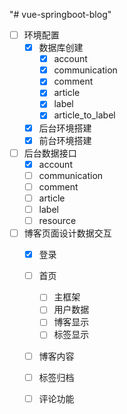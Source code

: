 "# vue-springboot-blog" 

-[ ] 环境配置
    -[x] 数据库创建
        -[x] account
        -[x] communication
        -[x] comment
        -[x] article
        -[x] label
        -[x] article_to_label
     
     -[x] 后台环境搭建
     -[x] 前台环境搭建

-[ ] 后台数据接口
     -[x] account
     -[ ] communication
     -[ ] comment
     -[ ] article
     -[ ] label
     -[ ] resource
 
-[ ] 博客页面设计数据交互
    -[x] 登录
    -[ ] 首页
        -[ ] 主框架
        -[ ] 用户数据
        -[ ] 博客显示
        -[ ] 标签显示
        
    -[ ] 博客内容
    -[ ] 标签归档
    -[ ] 评论功能
    

    
    
